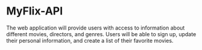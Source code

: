 # MyFlix-API

The web application will provide users with access to information about different
movies, directors, and genres. Users will be able to sign up, update their
personal information, and create a list of their favorite movies.
